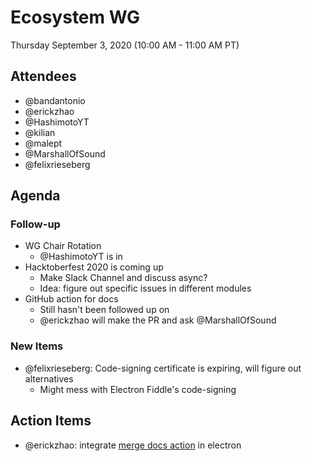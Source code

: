 # Ecosystem WG

Thursday September 3, 2020 (10:00 AM - 11:00 AM PT)

## Attendees

- @bandantonio
- @erickzhao
- @HashimotoYT
- @kilian
- @malept
- @MarshallOfSound
- @felixrieseberg

## Agenda

### Follow-up

- WG Chair Rotation
  - @HashimotoYT is in
- Hacktoberfest 2020 is coming up
  - Make Slack Channel and discuss async?
  - Idea: figure out specific issues in different modules
- GitHub action for docs
  - Still hasn't been followed up on
  - @erickzhao will make the PR and ask @MarshallOfSound

### New Items

- @felixrieseberg: Code-signing certificate is expiring, will figure out alternatives
  - Might mess with Electron Fiddle's code-signing

## Action Items

- @erickzhao: integrate [merge docs action](https://github.com/orta/code-owner-self-merge) in electron
